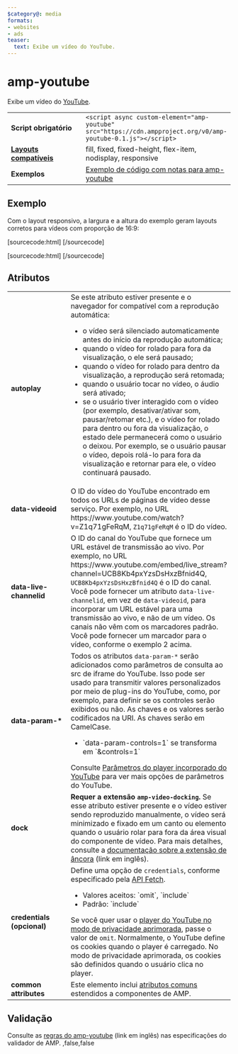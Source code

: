 ```yaml
---
$category@: media
formats:
- websites
- ads
teaser:
  text: Exibe um vídeo do YouTube.
---
```




<!--
       Copyright 2016 The AMP HTML Authors. All Rights Reserved.

       Licensed under the Apache License, Version 2.0 (the "License");
     you may not use this file except in compliance with the License.
     You may obtain a copy of the License at

     http://www.apache.org/licenses/LICENSE-2.0

     Unless required by applicable law or agreed to in writing, software
     distributed under the License is distributed on an "AS-IS" BASIS,
     WITHOUT WARRANTIES OR CONDITIONS OF ANY KIND, either express or implied.
     See the License for the specific language governing permissions and
     limitations under the License.
-->

# amp-youtube

Exibe um vídeo do [YouTube](https://www.youtube.com/).

<table>
  <tr>
    <td width="40%"><strong>Script obrigatório</strong></td>
    <td><code>&lt;script async custom-element="amp-youtube" src="https://cdn.ampproject.org/v0/amp-youtube-0.1.js">&lt;/script></code></td>
  </tr>
  <tr>
    <td class="col-fourty"><strong><a href="https://www.ampproject.org/docs/guides/responsive/control_layout.html">Layouts compatíveis</a></strong></td>
    <td>fill, fixed, fixed-height, flex-item, nodisplay, responsive</td>
  </tr>
  <tr>
    <td width="40%"><strong>Exemplos</strong></td>
    <td><a href="https://ampbyexample.com/components/amp-youtube/">Exemplo de código com notas para amp-youtube</a></td>
  </tr>
</table>

## Exemplo

Com o layout responsivo, a largura e a altura do exemplo geram layouts corretos para vídeos com proporção de 16:9:

[sourcecode:html]
<amp-youtube
    data-videoid="mGENRKrdoGY"
    layout="responsive"
    width="480" height="270"></amp-youtube>
  [/sourcecode]

  [sourcecode:html]
  <amp-youtube
      id="myLiveChannel"
      data-live-channelid="UCB8Kb4pxYzsDsHxzBfnid4Q"
      width="358"
      height="204"
      layout="responsive">
    <amp-img
      src="https://i.ytimg.com/vi/Wm1fWz-7nLQ/hqdefault_live.jpg"
      placeholder
      layout="fill"
      />
  </amp-youtube>
  [/sourcecode]

## Atributos

<table>
  <tr>
    <td width="40%"><strong>autoplay</strong></td>
    <td>Se este atributo estiver presente e o navegador for compatível com a reprodução automática:
      <ul>
        <li>o vídeo será silenciado automaticamente antes do início da reprodução automática;
        </li>
        <li>quando o vídeo for rolado para fora da visualização, o ele será pausado;
        </li>
        <li>quando o vídeo for rolado para dentro da visualização, a reprodução será retomada;
        </li>
        <li>quando o usuário tocar no vídeo, o áudio será ativado;
        </li>
        <li>se o usuário tiver interagido com o vídeo (por exemplo, desativar/ativar som, pausar/retomar etc.), e o vídeo for rolado para dentro ou fora da visualização, o estado dele permanecerá como o usuário o deixou. Por exemplo, se o usuário pausar o vídeo, depois rolá-lo para fora da visualização e retornar para ele, o vídeo continuará pausado.
        </li>
      </ul></td>
    </tr>
    <tr>
      <td width="40%"><strong>data-videoid</strong></td>
      <td>O ID do vídeo do YouTube encontrado em todos os URLs de páginas de vídeo desse serviço.
          Por exemplo, no URL https://www.youtube.com/watch?v=Z1q71gFeRqM, <code>Z1q71gFeRqM</code> é o ID do vídeo.</td>
      </tr>
      <tr>
        <td width="40%"><strong>data-live-channelid</strong></td>
        <td>O ID do canal do YouTube que fornece um URL estável de transmissão ao vivo. Por exemplo, no URL https://www.youtube.com/embed/live_stream?channel=UCB8Kb4pxYzsDsHxzBfnid4Q, <code>UCB8Kb4pxYzsDsHxzBfnid4Q</code> é o ID do canal. Você pode fornecer um atributo <code>data-live-channelid</code>, em vez de <code>data-videoid</code>, para incorporar um URL estável para uma transmissão ao vivo, e não de um vídeo. Os canais não vêm com os marcadores padrão. Você pode fornecer um marcador para o vídeo, conforme o exemplo 2 acima.</td>
      </tr>
      <tr>
        <td width="40%"><strong>data-param-*</strong></td>
        <td>Todos os atributos <code>data-param-*</code> serão adicionados como parâmetros de consulta ao src de iframe do YouTube. Isso pode ser usado para transmitir valores personalizados por meio de plug-ins do YouTube, como, por exemplo, para definir se os controles serão exibidos ou não.
            As chaves e os valores serão codificados na URI. As chaves serão em CamelCase.
            <ul>
            <li>`data-param-controls=1` se transforma em `&amp;controls=1`</li>
          </ul>
          Consulte <a href="https://developers.google.com/youtube/player_parameters">Parâmetros do player incorporado do YouTube</a> para ver mais opções de parâmetros do YouTube.
        </td>
      </tr>
      <tr>
        <td width="40%"><strong>dock</strong></td>
        <td><strong>Requer a extensão <code>amp-video-docking</code>.</strong> Se esse atributo estiver presente e o vídeo estiver sendo reproduzido manualmente, o vídeo será minimizado e fixado em um canto ou elemento quando o usuário rolar para fora da área visual do componente de vídeo.
            Para mais detalhes, consulte a <a href="{{g.doc('/content/amp-dev/documentation/components/reference/amp-video-docking.md', locale=doc.locale).url.path}}">documentação sobre a extensão de âncora</a> (link em inglês).</td>
        </tr>
        <tr>
          <td width="40%"><strong>credentials (opcional)</strong></td>
          <td>Define uma opção de <code>credentials</code>, conforme especificado pela <a href="https://fetch.spec.whatwg.org/">API Fetch</a>.
            <ul>
              <li>Valores aceitos: `omit`, `include`</li>
              <li>Padrão: `include`</li>
            </ul>
            Se você quer usar o <a href="http://www.google.com/support/youtube/bin/answer.py?answer=141046">player do YouTube no modo de privacidade aprimorada</a>, passe o valor de <code>omit</code>.
            Normalmente, o YouTube define os cookies quando o player é carregado. No modo de privacidade aprimorada, os cookies são definidos quando o usuário clica no player.</td>
          </tr>
          <tr>
            <td width="40%"><strong>common attributes</strong></td>
            <td>Este elemento inclui <a href="https://www.ampproject.org/docs/reference/common_attributes">atributos comuns</a> estendidos a componentes de AMP.</td>
          </tr>
        </table>

## Validação

Consulte as [regras do amp-youtube](https://github.com/ampproject/amphtml/blob/master/extensions/amp-youtube/validator-amp-youtube.protoascii) (link em inglês) nas especificações do validador de AMP.
,false,false
